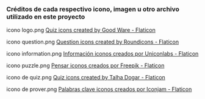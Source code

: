 ### Créditos de cada respectivo icono, imagen u otro archivo utilizado en este proyecto


icono logo.png
<a href="https://www.flaticon.com/free-icons/quiz" title="quiz icons">Quiz icons created by Good Ware - Flaticon</a>

icono question.png
<a href="https://www.flaticon.com/free-icons/question" title="question icons">Question icons created by Roundicons - Flaticon</a>

icono information.png
<a href="https://www.flaticon.es/iconos-gratis/informacion" title="información iconos">Información iconos creados por Uniconlabs - Flaticon</a>

icono puzzle.png
<a href="https://www.flaticon.es/iconos-gratis/pensar" title="pensar iconos">Pensar iconos creados por Freepik - Flaticon</a>

icono de quiz.png
<a href="https://www.flaticon.com/free-icons/quiz" title="quiz icons">Quiz icons created by Talha Dogar - Flaticon</a>

icono de prover.png
<a href="https://www.flaticon.es/iconos-gratis/palabras-clave" title="palabras clave iconos">Palabras clave iconos creados por Iconjam - Flaticon</a>